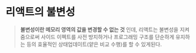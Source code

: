# 리액트의 불변성

> **불변성이란 메모리 영역의 값을 변경할 수 없는 것** 인데, 리액트는 불변성을 지켜줌으로써 사이드 이펙트를 사전 방지하거나 프로그래밍 구조를 단순하게 유지하는 등의 효율적인 상태업데이트(얕은 비교 수행)를 할 수 있게된다.
